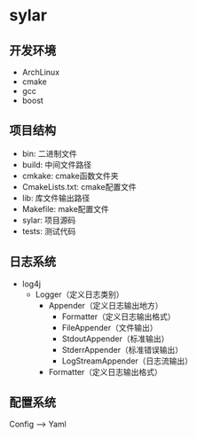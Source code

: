 # sylar

## 开发环境

* ArchLinux
* cmake
* gcc
* boost

## 项目结构

* bin: 二进制文件
* build: 中间文件路径
* cmkake: cmake函数文件夹
* CmakeLists.txt: cmake配置文件
* lib: 库文件输出路径
* Makefile: make配置文件
* sylar: 项目源码
* tests: 测试代码

## 日志系统

- log4j
  - Logger（定义日志类别）
    - Appender（定义日志输出地方）
      - Formatter（定义日志输出格式）
      - FileAppender（文件输出）
      - StdoutAppender（标准输出）
      - StderrAppender（标准错误输出）
      - LogStreamAppender（日志流输出）
    - Formatter（定义日志输出格式）

## 配置系统

Config --> Yaml


